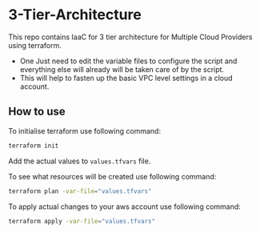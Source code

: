 # 3-Tier-Architecture


This repo contains IaaC for 3 tier architecture for Multiple Cloud Providers using terraform.

- One Just need to edit the variable files to configure the script and everything else will already will be taken care of by the script.
- This will help to fasten up the basic VPC level settings in a cloud account.

## How to use

To initialise terraform use following command:

```sh
terraform init
```
Add the actual values to ```values.tfvars``` file.

To see what resources will be created use following command:

```sh
terraform plan -var-file="values.tfvars"
```
To apply actual changes to your aws account use following command:
```sh
terraform apply -var-file="values.tfvars"
```